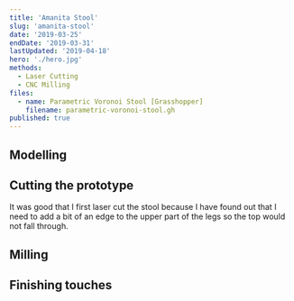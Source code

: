 ```yaml
---
title: 'Amanita Stool'
slug: 'amanita-stool'
date: '2019-03-25'
endDate: '2019-03-31'
lastUpdated: '2019-04-18'
hero: './hero.jpg'
methods:
  - Laser Cutting
  - CNC Milling
files:
  - name: Parametric Voronoi Stool [Grasshopper]
    filename: parametric-voronoi-stool.gh
published: true
---
```


## Modelling

## Cutting the prototype

It was good that I first laser cut the stool because I have found out that I need to add a bit of an edge to the upper part of the legs so the top would not fall through.

## Milling

## Finishing touches
